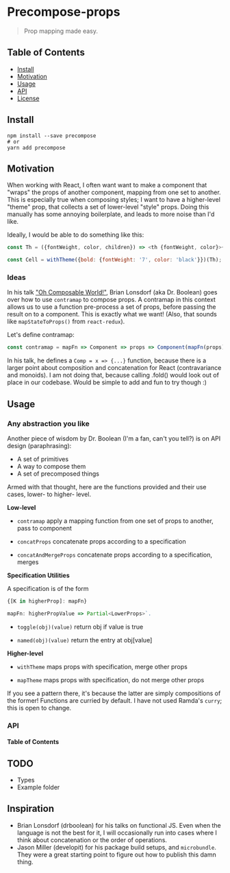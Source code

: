 # Precompose-props

> Prop mapping made easy.

## Table of Contents

-   [Install](#install)
-   [Motivation](#install)
-   [Usage](#install)
-   [API](#api)
-   [License](#license)

## Install

```shell
npm install --save precompose
# or
yarn add precompose
```

## Motivation

When working with React, I often want want to make a component that "wraps" the props of another component, mapping from one set to another.
This is especially true when composing styles; I want to have a higher-level "theme" prop, that collects a set of lower-level "style" props.
Doing this manually has some annoying boilerplate, and leads to more noise than I'd like.

Ideally, I would be able to do something like this:

```js
const Th = ({fontWeight, color, children}) => <th {fontWeight, color}>{children}</th>;

const Cell = withTheme({bold: {fontWeight: '7', color: 'black'}})(Th);
```

### Ideas

In his talk ["Oh Composable World!"](https://www.youtube.com/watch?v=SfWR3dKnFIo), Brian Lonsdorf (aka Dr. Boolean) goes over how to use `contramap` to compose props.
A contramap in this context allows us to use a function pre-process a set of props, before passing the result on to a component. This is exactly what we want!
(Also, that sounds like `mapStateToProps()` from `react-redux`).

Let's define contramap:

```js
const contramap = mapFn => Component => props => Component(mapFn(props));
```

In his talk, he defines a `Comp = x => {...}` function, because there is a larger point about composition and concatenation for React (contravariance and monoids).
I am not doing that, because calling .fold() would look out of place in our codebase. 
Would be simple to add and fun to try though :)

## Usage

### Any abstraction you like

Another piece of wisdom by Dr. Boolean (I'm a fan, can't you tell?) is on API design (paraphrasing):

-   A set of primitives
-   A way to compose them
-   A set of precomposed things

Armed with that thought, here are the functions provided and their use cases, lower- to higher- level.

**Low-level**

-   `contramap`
      apply a mapping function from one set of props to another, pass to component

-   `concatProps`
      concatenate props according to a specification

-   `concatAndMergeProps`
      concatenate props according to a specification, merges

**Specification Utilities**

A specification is of the form
```ts
{[K in higherProp]: mapFn}

mapFn: higherPropValue => Partial<LowerProps>`.
```

-   `toggle(obj)(value)`
      return obj if value is true

-   `named(obj)(value)`
      return the entry at obj[value]

**Higher-level**

-   `withTheme`
      maps props with specification, merge other props

-   `mapTheme`
      maps props with specification, do not merge other props

If you see a pattern there, it's because the latter are simply compositions of the former!
Functions are curried by default. I have not used Ramda's `curry`; this is open to change.

### API

<!-- Generated by documentation.js. Update this documentation by updating the source code. -->

#### Table of Contents

## TODO

-   Types
-   Example folder

## Inspiration
- Brian Lonsdorf (drboolean) for his talks on functional JS. Even when the language is not the best for it, I
will occasionally run into cases where I think about concatenation or the order of operations.
- Jason Miller (developit) for his package build setups, and `microbundle`. They were a great starting
point to figure out how to publish this damn thing.
